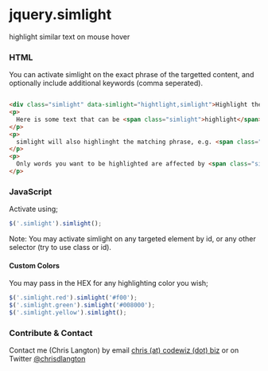 jquery.simlight
===============

highlight similar text on mouse hover

### HTML

You can activate simlight on the exact phrase of the targetted content, and optionally include additional keywords (comma seperated).


```html

<div class="simlight" data-simlight="hightlight,simlight">Highlight the word highight</div>
<p>
  Here is some text that can be <span class="simlight">highlight</span>ed.<br>
</p>
<p>
  simlight will also highlinght the matching phrase, e.g. <span class="simlight">Highlight the word highlight</span>.<br>
</p>
<p>
  Only words you want to be highlighted are affected by <span class="simlight">simlight</span>, you are in control.<br>
</p>
```

### JavaScript

Activate using;

```javascript
$('.simlight').simlight();
```

Note: You may activate simlight on any targeted element by id, or any other selector (try to use class or id).

#### Custom Colors

You may pass in the HEX for any highlighting color you wish;

```javascript
$('.simlight.red').simlight('#f00');
$('.simlight.green').simlight('#008000');
$('.simlight.yellow').simlight();
```

### Contribute & Contact

Contact me (Chris Langton) by email [chris (at) codewiz (dot) biz]() or on Twitter [@chrisdlangton](http://twitter.com/chrisdlangton)
